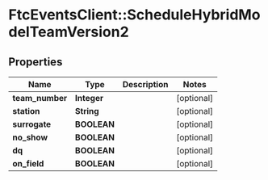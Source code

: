 # FtcEventsClient::ScheduleHybridModelTeamVersion2

## Properties
Name | Type | Description | Notes
------------ | ------------- | ------------- | -------------
**team_number** | **Integer** |  | [optional] 
**station** | **String** |  | [optional] 
**surrogate** | **BOOLEAN** |  | [optional] 
**no_show** | **BOOLEAN** |  | [optional] 
**dq** | **BOOLEAN** |  | [optional] 
**on_field** | **BOOLEAN** |  | [optional] 

